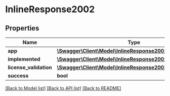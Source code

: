 # InlineResponse2002

## Properties
Name | Type | Description | Notes
------------ | ------------- | ------------- | -------------
**app** | [**\Swagger\Client\Model\InlineResponse2002App**](InlineResponse2002App.md) |  | [optional] 
**implemented** | [**\Swagger\Client\Model\InlineResponse2002Implemented**](InlineResponse2002Implemented.md) |  | [optional] 
**license_validation** | [**\Swagger\Client\Model\InlineResponse2002LicenseValidation**](InlineResponse2002LicenseValidation.md) |  | [optional] 
**success** | **bool** |  | [optional] 

[[Back to Model list]](../../README.md#documentation-for-models) [[Back to API list]](../../README.md#documentation-for-api-endpoints) [[Back to README]](../../README.md)

